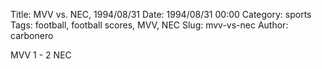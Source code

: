 Title: MVV vs. NEC, 1994/08/31
Date: 1994/08/31 00:00
Category: sports
Tags: football, football scores, MVV, NEC
Slug: mvv-vs-nec
Author: carbonero


MVV 1 - 2 NEC
